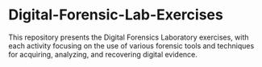 # Digital-Forensic-Lab-Exercises

This repository presents the Digital Forensics Laboratory exercises, with each activity focusing on the use of various forensic tools and techniques for acquiring, analyzing, and recovering digital evidence.


